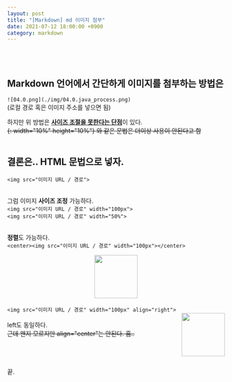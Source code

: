 ```yaml
---
layout: post
title: "[Markdown] md 이미지 첨부"
date: 2021-07-12 18:00:00 +0900
category: markdown
---
```


<br/>
<br/>

## Markdown 언어에서 간단하게 이미지를 첨부하는 방법은

`![04.0.png](./img/04.0.java_process.png)`
<br/>(로컬 경로 혹은 이미지 주소를 넣으면 됨)

하지만 위 방법은 <u>**사이즈 조절을 못한다는 단점**</u>이 있다.
<br/>~~{: width="10%" height="10%"} 와 같은 문법은 더이상 사용이 안된다고 함~~ 
<br/>
<br/>

## 결론은.. HTML 문법으로 넣자.
`<img src="이미지 URL / 경로">`

<br/>그럼 이미지 **사이즈 조정** 가능하다.
<br/>`<img src="이미지 URL / 경로" width="100px">`
<br/>`<img src="이미지 URL / 경로" width="50%">`

<br/>**정렬**도 가능하다.
<br/>`<center><img src="이미지 URL / 경로" width="100px"></center>`
<br/><center><img src="https://encrypted-tbn0.gstatic.com/images?q=tbn:ANd9GcTc82HSA1rp5CZyoyQKXzK6VhhWN8hErihcIotr7B9f2QbNF6UzUfhTPnXezhOQ2z9zzGI&usqp=CAU" width="100px"></center>
<br/>`<img src="이미지 URL / 경로" width="100px" align="right">`
<br/><img src="https://encrypted-tbn0.gstatic.com/images?q=tbn:ANd9GcTc82HSA1rp5CZyoyQKXzK6VhhWN8hErihcIotr7B9f2QbNF6UzUfhTPnXezhOQ2z9zzGI&usqp=CAU" width="100px" align="right">
<br/>left도 동일하다. 
<br/>~~근데 왠지 모르지만 align="center"는 안된다. 흠..~~
<br/>
<br/>
<br/>
<br/>
<br/>
끝.